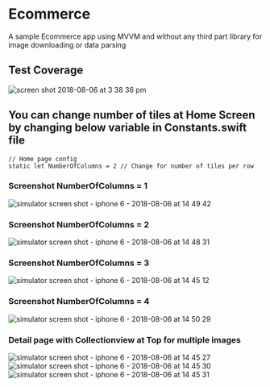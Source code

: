 # Ecommerce
A sample Ecommerce app using MVVM and without any third part library for image downloading or data parsing

## Test Coverage

![screen shot 2018-08-06 at 3 38 36 pm](https://user-images.githubusercontent.com/5277297/43711140-6d857f2a-998f-11e8-80d2-29b49c858e00.png)


## You can change number of tiles at Home Screen by changing below variable in Constants.swift file
    
    // Home page config
    static let NumberOfColumns = 2 // Change for number of tiles per row
  
    
    
 ### Screenshot NumberOfColumns = 1
 
![simulator screen shot - iphone 6 - 2018-08-06 at 14 49 42](https://user-images.githubusercontent.com/5277297/43708390-f7eb5bec-9987-11e8-9271-8a62e38b677f.png)
 
 
 ### Screenshot NumberOfColumns = 2
 
![simulator screen shot - iphone 6 - 2018-08-06 at 14 48 31](https://user-images.githubusercontent.com/5277297/43708317-d2e8c302-9987-11e8-9119-abad4cb022db.png)
 
 
 ### Screenshot NumberOfColumns = 3
 
  ![simulator screen shot - iphone 6 - 2018-08-06 at 14 45 12](https://user-images.githubusercontent.com/5277297/43708173-7d3eb434-9987-11e8-8893-ca1daaf4a3de.png)


 ### Screenshot NumberOfColumns = 4
 
 ![simulator screen shot - iphone 6 - 2018-08-06 at 14 50 29](https://user-images.githubusercontent.com/5277297/43708441-13046df6-9988-11e8-93a6-e9b8f9c0ce06.png)



### Detail page with Collectionview at Top for multiple images

![simulator screen shot - iphone 6 - 2018-08-06 at 14 45 27](https://user-images.githubusercontent.com/5277297/43708559-581f9dfc-9988-11e8-89ce-50c10ddd112a.png)
![simulator screen shot - iphone 6 - 2018-08-06 at 14 45 30](https://user-images.githubusercontent.com/5277297/43708560-587a77a4-9988-11e8-80cc-8c1aee84831c.png)
![simulator screen shot - iphone 6 - 2018-08-06 at 14 45 31](https://user-images.githubusercontent.com/5277297/43708561-58c499c4-9988-11e8-8371-c8a9583be415.png)
